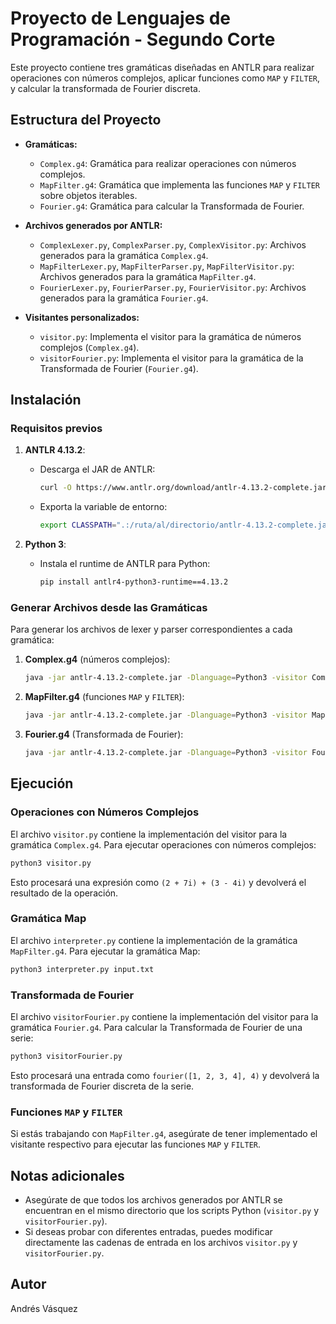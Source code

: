 
# Proyecto de Lenguajes de Programación - Segundo Corte

Este proyecto contiene tres gramáticas diseñadas en ANTLR para realizar operaciones con números complejos, aplicar funciones como `MAP` y `FILTER`, y calcular la transformada de Fourier discreta.

## Estructura del Proyecto

- **Gramáticas:**
  - `Complex.g4`: Gramática para realizar operaciones con números complejos.
  - `MapFilter.g4`: Gramática que implementa las funciones `MAP` y `FILTER` sobre objetos iterables.
  - `Fourier.g4`: Gramática para calcular la Transformada de Fourier.

- **Archivos generados por ANTLR:**
  - `ComplexLexer.py`, `ComplexParser.py`, `ComplexVisitor.py`: Archivos generados para la gramática `Complex.g4`.
  - `MapFilterLexer.py`, `MapFilterParser.py`, `MapFilterVisitor.py`: Archivos generados para la gramática `MapFilter.g4`.
  - `FourierLexer.py`, `FourierParser.py`, `FourierVisitor.py`: Archivos generados para la gramática `Fourier.g4`.

- **Visitantes personalizados:**
  - `visitor.py`: Implementa el visitor para la gramática de números complejos (`Complex.g4`).
  - `visitorFourier.py`: Implementa el visitor para la gramática de la Transformada de Fourier (`Fourier.g4`).

## Instalación

### Requisitos previos

1. **ANTLR 4.13.2**:
   - Descarga el JAR de ANTLR:
     ```bash
     curl -O https://www.antlr.org/download/antlr-4.13.2-complete.jar
     ```

   - Exporta la variable de entorno:
     ```bash
     export CLASSPATH=".:/ruta/al/directorio/antlr-4.13.2-complete.jar:$CLASSPATH"
     ```

2. **Python 3**:
   - Instala el runtime de ANTLR para Python:
     ```bash
     pip install antlr4-python3-runtime==4.13.2
     ```

### Generar Archivos desde las Gramáticas

Para generar los archivos de lexer y parser correspondientes a cada gramática:

1. **Complex.g4** (números complejos):
   ```bash
   java -jar antlr-4.13.2-complete.jar -Dlanguage=Python3 -visitor Complex.g4
   ```

2. **MapFilter.g4** (funciones `MAP` y `FILTER`):
   ```bash
   java -jar antlr-4.13.2-complete.jar -Dlanguage=Python3 -visitor MapFilter.g4
   ```

3. **Fourier.g4** (Transformada de Fourier):
   ```bash
   java -jar antlr-4.13.2-complete.jar -Dlanguage=Python3 -visitor Fourier.g4
   ```

## Ejecución

### Operaciones con Números Complejos

El archivo `visitor.py` contiene la implementación del visitor para la gramática `Complex.g4`. Para ejecutar operaciones con números complejos:

```bash
python3 visitor.py
```

Esto procesará una expresión como `(2 + 7i) + (3 - 4i)` y devolverá el resultado de la operación.

### Gramática Map

El archivo `interpreter.py` contiene la implementación de la gramática `MapFilter.g4`. Para ejecutar la gramática Map:

```bash
python3 interpreter.py input.txt
```

### Transformada de Fourier

El archivo `visitorFourier.py` contiene la implementación del visitor para la gramática `Fourier.g4`. Para calcular la Transformada de Fourier de una serie:

```bash
python3 visitorFourier.py
```

Esto procesará una entrada como `fourier([1, 2, 3, 4], 4)` y devolverá la transformada de Fourier discreta de la serie.

### Funciones `MAP` y `FILTER`

Si estás trabajando con `MapFilter.g4`, asegúrate de tener implementado el visitante respectivo para ejecutar las funciones `MAP` y `FILTER`.

## Notas adicionales

- Asegúrate de que todos los archivos generados por ANTLR se encuentran en el mismo directorio que los scripts Python (`visitor.py` y `visitorFourier.py`).
- Si deseas probar con diferentes entradas, puedes modificar directamente las cadenas de entrada en los archivos `visitor.py` y `visitorFourier.py`.


## Autor

Andrés Vásquez
